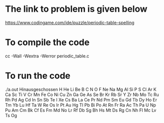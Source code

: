 
# The link to problem is given below
https://www.codingame.com/ide/puzzle/periodic-table-spelling

# To compile the code
cc  -Wall -Wextra -Werror periodic_table.c 

# To run the code
./a.out Hinausgeschossen H He Li Be B C N O F Ne Na Mg Al Si P S Cl Ar K Ca Sc Ti V Cr Mn Fe Co Ni Cu Zn Ga Ge As Se Br Kr Rb Sr Y Zr Nb Mo Tc Ru Rh Pd Ag Cd In Sn Sb Te I Xe Cs Ba La Ce Pr Nd Pm Sm Eu Gd Tb Dy Ho Er Tm Yb Lu Hf Ta W Re Os Ir Pt Au Hg Tl Pb Bi Po At Rn Fr Ra Ac Th Pa U Np Pu Am Cm Bk Cf Es Fm Md No Lr Rf Db Sg Bh Hs Mt Ds Rg Cn Nh Fl Mc Lv Ts Og

